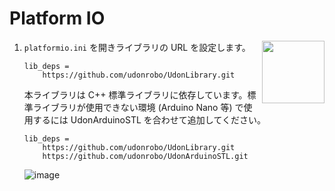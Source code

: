 # Platform IO

<img src="https://github.com/udonrobo/UdonLibrary/assets/91818705/b00cf135-38be-4b9b-97e6-0d5de337d1a3" height="100px" align="right">

1. `platformio.ini` を開きライブラリの URL を設定します。

   ```
   lib_deps =
       https://github.com/udonrobo/UdonLibrary.git
   ```

   本ライブラリは C++ 標準ライブラリに依存しています。標準ライブラリが使用できない環境 (Arduino Nano 等) で使用するには UdonArduinoSTL を合わせて追加してください。
   
   ```
   lib_deps =
       https://github.com/udonrobo/UdonLibrary.git
       https://github.com/udonrobo/UdonArduinoSTL.git
   ```

   ![image](https://github.com/udonrobo/UdonLibrary/assets/91818705/532fd53b-4dbf-41cf-b4e1-5d512f409dd2)

